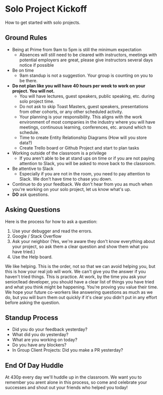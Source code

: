 # Solo Project Kickoff

How to get started with solo projects.

## Ground Rules
- Being at Prime from 9am to 5pm is still the minimum expectation
    - Absences will still need to be cleared with instructors, meetings with potential employers are great, please give instructors several days notice if possible
- Be on time
  - 9am standup is not a suggestion. Your group is counting on you to be there.
- **Do not plan like you will have 40 hours per week to work on your project. You will not.**
    - You will have lectures, guest speakers, public speaking, etc. during solo project time.
    - Do not ask to skip Toast Masters, guest speakers, presentations from other cohorts, or any other scheduled activity.
    - Your planning is your responsibility. This aligns with the work environment of most companies in the industry where you will have meetings, continuous learning, conferences, etc. around which to schedule.
    - Time to create Entity Relationship Diagrams (How will you store data?)
    - Create Trello board or Github Project and start to plan tasks
- Working outside of the classroom is a privilege
    - If you aren't able to be at stand ups on time or if you are not paying attention to Slack, you will be asked to move back to the classroom.
- Be attentive to Slack
    - Especially if you are not in the room, you need to pay attention to Slack. We don't have time to chase you down.
- Continue to do your feedback. We don't hear from you as much when you're working on your solo project, let us know what's up.
- **DO** ask questions.

## Asking Questions

Here is the process for how to ask a question:

1. Use your debugger and read the errors.
1. Google / Stack Overflow
1. Ask your neighbor (Yes, we're aware they don't know everything about your project, so ask them a clear question and show them what you have tried.)
1. Use the Help board.
  
We like helping. This is the order, not so that we can avoid helping you, but this is how your real job will work. We can't give you the answer if you haven't tried things. This is practice. At work, by the time you ask your senior/lead developer, you should have a clear list of things you have tried and what you think might be happening. You're proving you value their time. We hope your future co-workers like answering questions as much as we do, but you will burn them out quickly if it's clear you didn't put in any effort before asking the question.

## Standup Process

- Did you do your feedback yesterday?
- What did you do yesterday?
- What are you working on today?
- Do you have any blockers?
- In Group Client Projects: Did you make a PR yesterday?


## End Of Day Huddle

At 430p every day we'll huddle up in the classroom. We want you to remember you arent alone in this process, so come and celebrate your successes and shout out your friends who helped you today!
